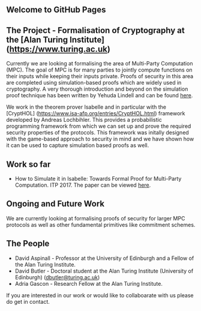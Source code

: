 ## Welcome to GitHub Pages

## The Project - Formalisation of Cryptography at the [Alan Turing Institute] (https://www.turing.ac.uk)

Currently we are looking at formalising the area of Multi-Party Computation (MPC). The goal of MPC is for many parties to jointly compute functions on their inputs while keeping their inputs private. Proofs of security in this area are completed using simulation-based proofs which are widely used in cryptography. A very thorough introduction and beyond on the simulation proof technique has been written by Yehuda Lindell and can be found [here](https://eprint.iacr.org/2016/046.pdf). 

We work in the theorem prover Isabelle and in particular with the [CryptHOL] (https://www.isa-afp.org/entries/CryptHOL.html) framework developed by Andreas Lochbihler. This provides a probabilistic programming framework from which we can set up and prove the required security properties of the protocols. This framework was initally designed with the game-based approach to security in mind and we have shown how it can be used to capture simulation based proofs as well. 

## Work so far

- How to Simulate it in Isabelle: Towards Formal Proof for Multi-Party Computation. ITP 2017. The paper can be viewed [here](https://github.com/Davetbutler/formal-crypto-project/blob/master/ITP_2017/How_to_Simulate_in_Isabelle.pdf).

## Ongoing and Future Work

We are currently looking at formalising proofs of security for larger MPC protocols as well as other fundamental primitives like commitment schemes.

## The People

- David Aspinall - Professor at the University of Edinburgh and a Fellow of the Alan Turing Institute.
- David Butler - Doctoral student at the Alan Turing Institute (University of Edinburgh) (dbutler@turing.ac.uk)
- Adria Gascon - Research Fellow at the Alan Turing Institute.

If you are interested in our work or would like to collaboarate with us please do get in contact.










